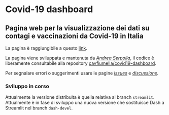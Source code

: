 # Covid-19 dashboard
## Pagina web per la visualizzazione dei dati su contagi e vaccinazioni da Covid-19 in Italia

La pagina è raggiungibile a questo [link](http://cavfiumella.it:8504).

La pagina viene sviluppata e mantenuta da [_Andrea Serpolla_](https://github.com/cavfiumella), il codice è liberamente consultabile alla repository [cavfiumella/covid19-dashboard](https://github.com/cavfiumella/covid19-dashboard).

Per segnalare errori o suggerimenti usare le pagine [_issues_](https://github.com/cavfiumella/covid19-dashboard/issues) e [_discussions_](https://github.com/cavfiumella/covid19-dashboard/discussions).

### Sviluppo in corso
Attualmente la versione distribuita è quella relativa al branch `streamlit`.
Attualmente è in fase di sviluppo una nuova versione che sostituisce Dash a Streamlit nel branch `dash-devel`.
